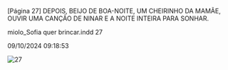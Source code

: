 [Página 27]
DEPOIS, BEIJO DE BOA-NOITE,
UM CHEIRINHO DA MAMÃE,
OUVIR UMA CANÇÃO DE NINAR
E A NOITE INTEIRA PARA SONHAR.

miolo_Sofia quer brincar.indd 27

09/10/2024 09:18:53

![27](./img/page_27-01.jpg)

